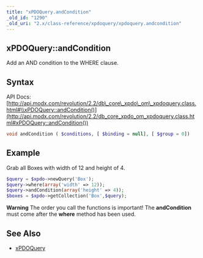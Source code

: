 ```yaml
---
title: "xPDOQuery.andCondition"
_old_id: "1290"
_old_uri: "2.x/class-reference/xpdoquery/xpdoquery.andcondition"
---
```


## xPDOQuery::andCondition

Add an AND condition to the WHERE clause.

## Syntax

API Docs: [http://api.modx.com/revolution/2.2/db\_core\_xpdo\_om\_xpdoquery.class.html#\\xPDOQuery::andCondition()](http://api.modx.com/revolution/2.2/db_core_xpdo_om_xpdoquery.class.html#xPDOQuery::andCondition())

``` php 
void andCondition ( $conditions, [ $binding = null], [ $group = 0])
```

## Example

Grab all Boxes with width of 12 and height of 4.

``` php 
$query = $xpdo->newQuery('Box');
$query->where(array('width' => 12));
$query->andCondition(array('height' => 4));
$boxes = $xpdo->getCollection('Box',$query);
```

**Warning**
The order you call the functions is important! The **andCondition** must come after the **where** method has been used.

## See Also

- [xPDOQuery](extending-modx/xpdo/class-reference/xpdoquery "xPDOQuery")